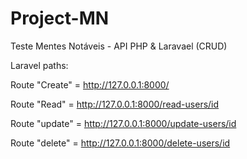 # Project-MN
 Teste Mentes Notáveis - API PHP & Laravael (CRUD)


Laravel paths:

Route "Create" = http://127.0.0.1:8000/

Route "Read" = http://127.0.0.1:8000/read-users/id

Route "update" = http://127.0.0.1:8000/update-users/id

Route "delete" = http://127.0.0.1:8000/delete-users/id
